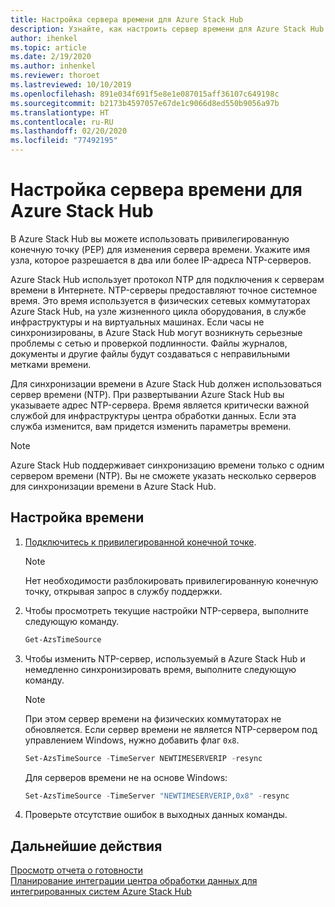 ```yaml
---
title: Настройка сервера времени для Azure Stack Hub
description: Узнайте, как настроить сервер времени для Azure Stack Hub.
author: ihenkel
ms.topic: article
ms.date: 2/19/2020
ms.author: inhenkel
ms.reviewer: thoroet
ms.lastreviewed: 10/10/2019
ms.openlocfilehash: 891e034f691f5e8e1e087015aff36107c649198c
ms.sourcegitcommit: b2173b4597057e67de1c9066d8ed550b9056a97b
ms.translationtype: HT
ms.contentlocale: ru-RU
ms.lasthandoff: 02/20/2020
ms.locfileid: "77492195"
---
```

# <a name="configure-the-time-server-for-azure-stack-hub"></a>Настройка сервера времени для Azure Stack Hub

В Azure Stack Hub вы можете использовать привилегированную конечную точку (PEP) для изменения сервера времени. Укажите имя узла, которое разрешается в два или более IP-адреса NTP-серверов.

Azure Stack Hub использует протокол NTP для подключения к серверам времени в Интернете. NTP-серверы предоставляют точное системное время. Это время используется в физических сетевых коммутаторах Azure Stack Hub, на узле жизненного цикла оборудования, в службе инфраструктуры и на виртуальных машинах. Если часы не синхронизированы, в Azure Stack Hub могут возникнуть серьезные проблемы с сетью и проверкой подлинности. Файлы журналов, документы и другие файлы будут создаваться с неправильными метками времени.

Для синхронизации времени в Azure Stack Hub должен использоваться сервер времени (NTP). При развертывании Azure Stack Hub вы указываете адрес NTP-сервера. Время является критически важной службой для инфраструктуры центра обработки данных. Если эта служба изменится, вам придется изменить параметры времени.

> [!NOTE]
> Azure Stack Hub поддерживает синхронизацию времени только с одним сервером времени (NTP). Вы не сможете указать несколько серверов для синхронизации времени в Azure Stack Hub.

## <a name="configure-time"></a>Настройка времени

1. [Подключитесь к привилегированной конечной точке](azure-stack-privileged-endpoint.md). 
    > [!Note]  
    > Нет необходимости разблокировать привилегированную конечную точку, открывая запрос в службу поддержки.

2. Чтобы просмотреть текущие настройки NTP-сервера, выполните следующую команду.

    ```PowerShell
    Get-AzsTimeSource
    ```

3. Чтобы изменить NTP-сервер, используемый в Azure Stack Hub и немедленно синхронизировать время, выполните следующую команду.

    > [!Note]  
    > При этом сервер времени на физических коммутаторах не обновляется. Если сервер времени не является NTP-сервером под управлением Windows, нужно добавить флаг `0x8`.

    ```PowerShell
    Set-AzsTimeSource -TimeServer NEWTIMESERVERIP -resync
    ```

    Для серверов времени не на основе Windows:

    ```PowerShell
    Set-AzsTimeSource -TimeServer "NEWTIMESERVERIP,0x8" -resync
    ```

4. Проверьте отсутствие ошибок в выходных данных команды.


## <a name="next-steps"></a>Дальнейшие действия

[Просмотр отчета о готовности](azure-stack-validation-report.md)  
[Планирование интеграции центра обработки данных для интегрированных систем Azure Stack Hub](azure-stack-datacenter-integration.md)  
